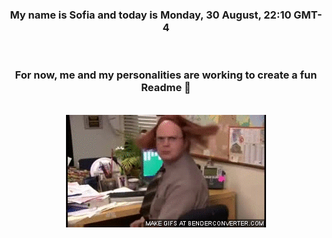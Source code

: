 


<div align="center">
<h3 >My name is Sofia and today is Monday, 30 August, 22:10 GMT-4</h3><br>
<h3 >For now, me and my personalities are working to create a fun Readme 👋
</h3><br>
<img src='img/dwight.gif' alt='working...'/>
</div>
